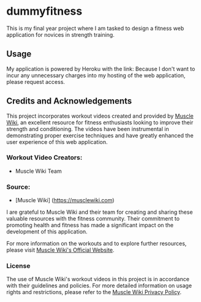 # dummyfitness
This is my final year project where I am tasked to design a fitness web application for novices in strength training.

## Usage
My application is powered by Heroku with the link:
Because I don't want to incur any unnecessary charges into my hosting of the web application, please request access.

## Credits and Acknowledgements

This project incorporates workout videos created and provided by [Muscle Wiki](https://musclewiki.com), an excellent resource for fitness enthusiasts looking to improve their strength and conditioning. The videos have been instrumental in demonstrating proper exercise techniques and have greatly enhanced the user experience of this web application.

### Workout Video Creators:
- Muscle Wiki Team

### Source:
- [Muscle Wiki] (https://musclewiki.com)

I are grateful to Muscle Wiki and their team for creating and sharing these valuable resources with the fitness community. Their commitment to promoting health and fitness has made a significant impact on the development of this application.

For more information on the workouts and to explore further resources, please visit [Muscle Wiki's Official Website](https://musclewiki.com).

### License
The use of Muscle Wiki's workout videos in this project is in accordance with their guidelines and policies. For more detailed information on usage rights and restrictions, please refer to the [Muscle Wiki Privacy Policy](https://musclewiki.com/privacy-policy).



